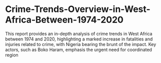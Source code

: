 # Crime-Trends-Overview-in-West-Africa-Between-1974-2020
This report provides an in-depth analysis of crime trends in West Africa between 1974 and 2020, highlighting a marked increase in fatalities and injuries related to crime, with Nigeria bearing the brunt of the impact. Key actors, such as Boko Haram, emphasis the urgent need for coordinated region  
